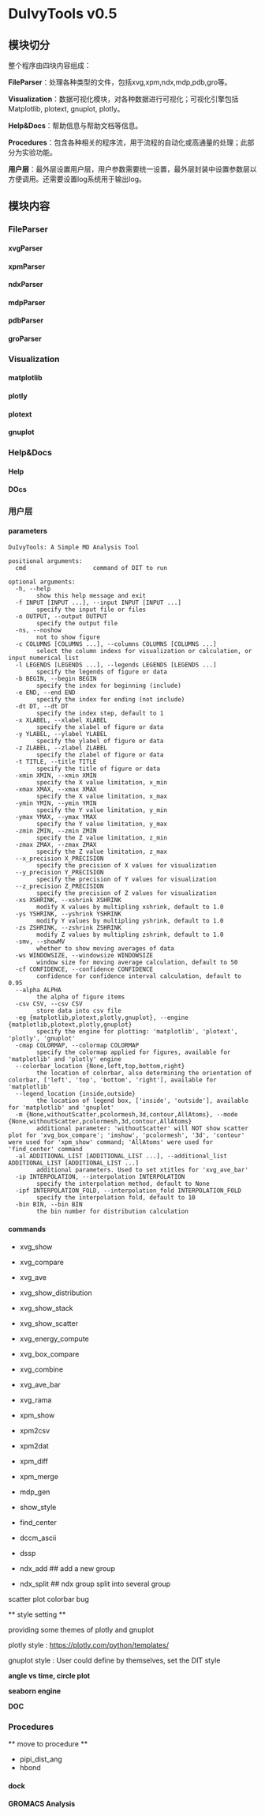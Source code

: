 # DuIvyTools v0.5 

## 模块切分

整个程序由四块内容组成：

**FileParser**：处理各种类型的文件，包括xvg,xpm,ndx,mdp,pdb,gro等。

**Visualization**：数据可视化模块，对各种数据进行可视化；可视化引擎包括Matplotlib, plotext, gnuplot, plotly。

**Help&Docs**：帮助信息与帮助文档等信息。

**Procedures**：包含各种相关的程序流，用于流程的自动化或高通量的处理；此部分为实验功能。

**用户层**：最外层设置用户层，用户参数需要统一设置，最外层封装中设置参数层以方便调用。还需要设置log系统用于输出log。


## 模块内容

### FileParser

#### xvgParser

#### xpmParser

#### ndxParser

#### mdpParser

#### pdbParser

#### groParser


### Visualization

#### matplotlib

#### plotly

#### plotext

#### gnuplot



### Help&Docs

#### Help

#### DOcs


### 用户层

#### parameters

```
DuIvyTools: A Simple MD Analysis Tool

positional arguments:
  cmd                   command of DIT to run

optional arguments:
  -h, --help            
        show this help message and exit
  -f INPUT [INPUT ...], --input INPUT [INPUT ...]
        specify the input file or files
  -o OUTPUT, --output OUTPUT
        specify the output file
  -ns, --noshow         
        not to show figure
  -c COLUMNS [COLUMNS ...], --columns COLUMNS [COLUMNS ...]
        select the column indexs for visualization or calculation, or input numerical list
  -l LEGENDS [LEGENDS ...], --legends LEGENDS [LEGENDS ...]
        specify the legends of figure or data
  -b BEGIN, --begin BEGIN
        specify the index for beginning (include)
  -e END, --end END     
        specify the index for ending (not include)
  -dt DT, --dt DT       
        specify the index step, default to 1
  -x XLABEL, --xlabel XLABEL
        specify the xlabel of figure or data
  -y YLABEL, --ylabel YLABEL
        specify the ylabel of figure or data
  -z ZLABEL, --zlabel ZLABEL
        specify the zlabel of figure or data
  -t TITLE, --title TITLE
        specify the title of figure or data
  -xmin XMIN, --xmin XMIN
        specify the X value limitation, x_min
  -xmax XMAX, --xmax XMAX
        specify the X value limitation, x_max
  -ymin YMIN, --ymin YMIN
        specify the Y value limitation, y_min
  -ymax YMAX, --ymax YMAX
        specify the Y value limitation, y_max
  -zmin ZMIN, --zmin ZMIN
        specify the Z value limitation, z_min
  -zmax ZMAX, --zmax ZMAX
        specify the Z value limitation, z_max
  --x_precision X_PRECISION
        specify the precision of X values for visualization
  --y_precision Y_PRECISION
        specify the precision of Y values for visualization
  --z_precision Z_PRECISION
        specify the precision of Z values for visualization
  -xs XSHRINK, --xshrink XSHRINK
        modify X values by multipling xshrink, default to 1.0
  -ys YSHRINK, --yshrink YSHRINK
        modify Y values by multipling yshrink, default to 1.0
  -zs ZSHRINK, --zshrink ZSHRINK
        modify Z values by multipling zshrink, default to 1.0
  -smv, --showMV        
        whether to show moving averages of data
  -ws WINDOWSIZE, --windowsize WINDOWSIZE
        window size for moving average calculation, default to 50
  -cf CONFIDENCE, --confidence CONFIDENCE
        confidence for confidence interval calculation, default to 0.95
  --alpha ALPHA         
        the alpha of figure items
  -csv CSV, --csv CSV   
        store data into csv file
  -eg {matplotlib,plotext,plotly,gnuplot}, --engine {matplotlib,plotext,plotly,gnuplot}
        specify the engine for plotting: 'matplotlib', 'plotext', 'plotly', 'gnuplot'
  -cmap COLORMAP, --colormap COLORMAP
        specify the colormap applied for figures, available for 'matplotlib' and 'plotly' engine
  --colorbar_location {None,left,top,bottom,right}
        the location of colorbar, also determining the orientation of colorbar, ['left', 'top', 'bottom', 'right'], available for 'matplotlib'
  --legend_location {inside,outside}
        the location of legend box, ['inside', 'outside'], available for 'matplotlib' and 'gnuplot'
  -m {None,withoutScatter,pcolormesh,3d,contour,AllAtoms}, --mode {None,withoutScatter,pcolormesh,3d,contour,AllAtoms}
        additional parameter: 'withoutScatter' will NOT show scatter plot for 'xvg_box_compare'; 'imshow', 'pcolormesh', '3d', 'contour' were used for 'xpm_show' command; 'AllAtoms' were used for 'find_center' command
  -al ADDITIONAL_LIST [ADDITIONAL_LIST ...], --additional_list ADDITIONAL_LIST [ADDITIONAL_LIST ...]
        additional parameters. Used to set xtitles for 'xvg_ave_bar'
  -ip INTERPOLATION, --interpolation INTERPOLATION
        specify the interpolation method, default to None
  -ipf INTERPOLATION_FOLD, --interpolation_fold INTERPOLATION_FOLD
        specify the interpolation fold, default to 10
  -bin BIN, --bin BIN   
        the bin number for distribution calculation
```


#### commands

- xvg_show
- xvg_compare
- xvg_ave
- xvg_show_distribution
- xvg_show_stack
- xvg_show_scatter
- xvg_energy_compute
- xvg_box_compare
- xvg_combine
- xvg_ave_bar
- xvg_rama

- xpm_show
- xpm2csv
- xpm2dat
- xpm_diff
- xpm_merge

- mdp_gen
- show_style
- find_center
- dccm_ascii
- dssp
- ndx_add   ## add a new group
- ndx_split ## ndx group split into several group


scatter plot colorbar bug

** style setting **

providing some themes of plotly and gnuplot

plotly style : https://plotly.com/python/templates/

gnuplot style : User could define by themselves, set the DIT style



**angle vs time, circle plot**

**seaborn engine**

**DOC**

### Procedures

** move to procedure **

- pipi_dist_ang
- hbond

#### dock


#### GROMACS Analysis


